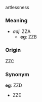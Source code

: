 artlessness
### Meaning
+ _adj_: ZZA
    + __eg__: ZZB

### Origin

ZZC

### Synonym

__eg__: ZZD

+ ZZE


